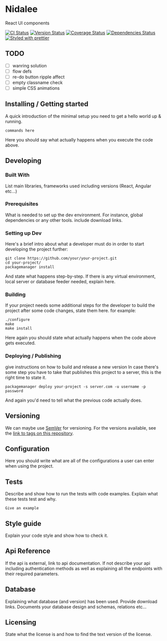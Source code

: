 # Nidalee

React UI components

[![CI Status][ci-badge]][ci]
[![Version Status][version-badge]][version]
[![Coverage Status][coverage-badge]][coverage]
[![Dependencies Status][dependencies-badge]][dependencies]
[![Styled with prettier][prettier-badge]][prettier]

[version-badge]: https://img.shields.io/npm/v/nidalee.svg?style=flat-square
[version]: https://www.npmjs.com/package/nidalee
[ci-badge]: https://img.shields.io/travis/xiaofan2406/nidalee.svg?style=flat-square
[ci]: https://travis-ci.org/xiaofan2406/nidalee
[coverage-badge]: https://img.shields.io/codecov/c/github/xiaofan2406/nidalee.svg?style=flat-square
[coverage]: https://codecov.io/gh/xiaofan2406/nidalee
[dependencies-badge]: https://img.shields.io/david/xiaofan2406/nidalee.svg?style=flat-square
[dependencies]: https://david-dm.org/xiaofan2406/nidalee
[prettier-badge]: https://img.shields.io/badge/styled_with-prettier-ff69b4.svg?style=flat-square
[prettier]: https://github.com/prettier/prettier

## TODO

* [ ] wanring solution
* [ ] flow defs
* [ ] re-do button ripple affect
* [ ] empty classname check
* [ ] simple CSS animations

## Installing / Getting started

A quick introduction of the minimal setup you need to get a hello world up &
running.

```shell
commands here
```

Here you should say what actually happens when you execute the code above.

## Developing

### Built With

List main libraries, frameworks used including versions (React, Angular etc...)

### Prerequisites

What is needed to set up the dev environment. For instance, global dependencies or any other tools. include download links.

### Setting up Dev

Here's a brief intro about what a developer must do in order to start developing
the project further:

```shell
git clone https://github.com/your/your-project.git
cd your-project/
packagemanager install
```

And state what happens step-by-step. If there is any virtual environment, local server or database feeder needed, explain here.

### Building

If your project needs some additional steps for the developer to build the
project after some code changes, state them here. for example:

```shell
./configure
make
make install
```

Here again you should state what actually happens when the code above gets
executed.

### Deploying / Publishing

give instructions on how to build and release a new version
In case there's some step you have to take that publishes this project to a
server, this is the right time to state it.

```shell
packagemanager deploy your-project -s server.com -u username -p password
```

And again you'd need to tell what the previous code actually does.

## Versioning

We can maybe use [SemVer](http://semver.org/) for versioning. For the versions available, see the [link to tags on this repository](/tags).

## Configuration

Here you should write what are all of the configurations a user can enter when
using the project.

## Tests

Describe and show how to run the tests with code examples.
Explain what these tests test and why.

```shell
Give an example
```

## Style guide

Explain your code style and show how to check it.

## Api Reference

If the api is external, link to api documentation. If not describe your api including authentication methods as well as explaining all the endpoints with their required parameters.

## Database

Explaining what database (and version) has been used. Provide download links.
Documents your database design and schemas, relations etc...

## Licensing

State what the license is and how to find the text version of the license.
